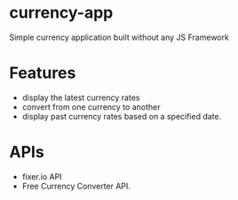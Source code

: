 # currency-app
Simple currency application built without any JS Framework

# Features
- display the latest currency rates
- convert from one currency to another
- display past currency rates based on a specified date.

# APIs
- fixer.io API
- Free Currency Converter API.
